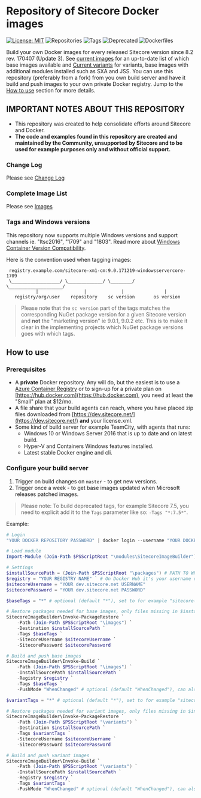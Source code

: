 # Repository of Sitecore Docker images

[//]: # "start: stats"

[![License: MIT](https://img.shields.io/badge/License-MIT-green.svg)](https://opensource.org/licenses/MIT) ![Repositories](https://img.shields.io/badge/Repositories-51-blue.svg) ![Tags](https://img.shields.io/badge/Tags-256-blue.svg) ![Deprecated](https://img.shields.io/badge/Deprecated-27-lightgrey.svg) ![Dockerfiles](https://img.shields.io/badge/Dockerfiles-122-blue.svg)

[//]: # "end: stats"

Build your own Docker images for every released Sitecore version since 8.2 rev. 170407 (Update 3). See [current images](IMAGES.md) for an up-to-date list of which base images available and [Current variants](IMAGES.md#current-variants) for variants, base images with additional modules installed such as SXA and JSS. You can use this repository (preferably from a fork) from you own build server and have it build and push images to your own private Docker registry. Jump to the [How to use](#how-to-use) section for more details.

## IMPORTANT NOTES ABOUT THIS REPOSITORY

- This repository was created to help consolidate efforts around Sitecore and Docker.
- **The code and examples found in this repository are created and maintained by the Community, unsupported by Sitecore and to be used for example purposes only and without official support.**

### Change Log

Please see [Change Log](CHANGELOG.md)

### Complete Image List

Please see [Images](IMAGES.md)

### Tags and Windows versions

This repository now supports multiple Windows versions and support channels ie. "ltsc2016", "1709" and "1803". Read more about [Windows Container Version Compatibility](https://docs.microsoft.com/en-us/virtualization/windowscontainers/deploy-containers/version-compatibility).

Here is the convention used when tagging images:

```text
 registry.example.com/sitecore-xm1-cm:9.0.171219-windowsservercore-1709
 \__________________/ \_____________/ \________/ \____________________/
           |                 |             |               |
   registry/org/user    repository    sc version       os version
```

>Please note that the `sc version` part of the tags matches the corresponding NuGet package version for a given Sitecore version and **not** the "marketing version" ie 9.0.1, 9.0.2 etc. This is to make it clear in the implementing projects which NuGet package versions goes with which tags.  

## How to use

### Prerequisites

- A **private** Docker repository. Any will do, but the easiest is to use a [Azure Container Registry](https://azure.microsoft.com/en-us/services/container-registry/) or to sign-up for a private plan on [https://hub.docker.com](https://hub.docker.com), you need at least the "Small" plan at $12/mo.
- A file share that your build agents can reach, where you have placed zip files downloaded from [https://dev.sitecore.net/](https://dev.sitecore.net/) **and** your license.xml.
- Some kind of build server for example TeamCity, with agents that runs:
  - Windows 10 or Windows Server 2016 that is up to date and on latest build.
  - Hyper-V and Containers Windows features installed.
  - Latest stable Docker engine and cli.

### Configure your build server

1. Trigger on build changes on `master` - to get new versions.
1. Trigger once a week - to get base images updated when Microsoft releases patched images.

> Please note: To build deprecated tags, for example Sitecore 7.5, you need to explicit add it to the `Tags` parameter like so: `-Tags "*:7.5*"`.

Example:

```PowerShell
# Login
"YOUR DOCKER REPOSITORY PASSWORD" | docker login --username "YOUR DOCKER REPOSITORY USERNAME" --password-stdin

# Load module
Import-Module (Join-Path $PSScriptRoot "\modules\SitecoreImageBuilder") -Force

# Settings
$installSourcePath = (Join-Path $PSScriptRoot "\packages") # PATH TO WHERE YOU KEEP ALL SITECORE ZIP FILES AND LICENSE.XML, can be on local machine or a file share.
$registry = "YOUR REGISTRY NAME" ` # On Docker Hub it's your username or organization, else it's the hostname of your own registry.
$sitecoreUsername = "YOUR dev.sitecore.net USERNAME"
$sitecorePassword = "YOUR dev.sitecore.net PASSWORD"

$baseTags = "*" # optional (default "*"), set to for example "sitecore-*:9.1.1*ltsc2019" to only build 9.1.1 images on ltsc2019/1809.

# Restore packages needed for base images, only files missing in $installSourcePath will be downloaded
SitecoreImageBuilder\Invoke-PackageRestore `
    -Path (Join-Path $PSScriptRoot "\images") `
    -Destination $installSourcePath `
    -Tags $baseTags `
    -SitecoreUsername $sitecoreUsername `
    -SitecorePassword $sitecorePassword

# Build and push base images
SitecoreImageBuilder\Invoke-Build `
    -Path (Join-Path $PSScriptRoot "\images") `
    -InstallSourcePath $installSourcePath `
    -Registry $registry `
    -Tags $baseTags `
    -PushMode "WhenChanged" # optional (default "WhenChanged"), can also be "Never" or "Always".

$variantTags = "*" # optional (default "*"), set to for example "sitecore-xm1-sxa-*:9.1.1*ltsc2019" to only build 9.1.1 images on ltsc2019/1809.

# Restore packages needed for variant images, only files missing in $installSourcePath will be downloaded
SitecoreImageBuilder\Invoke-PackageRestore `
    -Path (Join-Path $PSScriptRoot "\variants") `
    -Destination $installSourcePath `
    -Tags $variantTags `
    -SitecoreUsername $sitecoreUsername `
    -SitecorePassword $sitecorePassword

# Build and push variant images
SitecoreImageBuilder\Invoke-Build `
    -Path (Join-Path $PSScriptRoot "\variants") `
    -InstallSourcePath $installSourcePath `
    -Registry $registry `
    -Tags $variantTags `
    -PushMode "WhenChanged" # optional (default "WhenChanged"), can also be "Never" or "Always".
```
